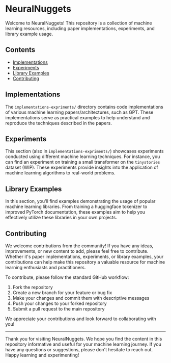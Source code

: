 # NeuralNuggets

Welcome to NeuralNuggets! This repository is a collection of machine learning resources, including paper implementations, experiments, and library example usage.

## Contents

- [Implementations](#implementations)
- [Experiments](#experiments)
- [Library Examples](#library-examples)
- [Contributing](#contributing)

## Implementations

The `implementations-expriments/` directory contains code implementations of various machine learning papers/architectures, such as GPT. These implementations serve as practical examples to help understand and reproduce the techniques described in the papers.

## Experiments

This section (also in `implementations-expriments/`) showcases experiments conducted using different machine learning techniques. For instance, you can find an experiment on training a small transformer on the `tinystories` dataset (WIP). These experiments provide insights into the application of machine learning algorithms to real-world problems.

## Library Examples

In this section, you'll find examples demonstrating the usage of popular machine learning libraries. From training a huggingface tokenizer to improved PyTorch documentation, these examples aim to help you effectively utilize these libraries in your own projects.

## Contributing

We welcome contributions from the community! If you have any ideas, improvements, or new content to add, please feel free to contribute. Whether it's paper implementations, experiments, or library examples, your contributions can help make this repository a valuable resource for machine learning enthusiasts and practitioners.

To contribute, please follow the standard GitHub workflow:

1. Fork the repository
2. Create a new branch for your feature or bug fix
3. Make your changes and commit them with descriptive messages
4. Push your changes to your forked repository
5. Submit a pull request to the main repository

We appreciate your contributions and look forward to collaborating with you!

---

Thank you for visiting NeuralNuggets. We hope you find the content in this repository informative and useful for your machine learning journey. If you have any questions or suggestions, please don't hesitate to reach out. Happy learning and experimenting!